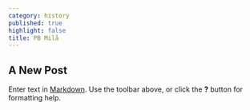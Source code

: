```yaml
---
category: history
published: true
highlight: false
title: PB Milå
---
```

## A New Post

Enter text in [Markdown](http://daringfireball.net/projects/markdown/). Use the toolbar above, or click the **?** button for formatting help.
